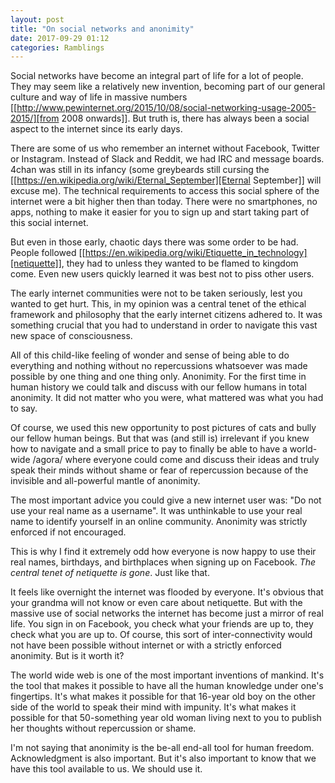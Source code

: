 ```yaml
---
layout: post
title: "On social networks and anonimity"
date: 2017-09-29 01:12
categories: Ramblings
---
```


Social networks have become an integral part of life for a lot of people. They
may seem like a relatively new invention, becoming part of our general culture
and way of life in massive numbers
[[http://www.pewinternet.org/2015/10/08/social-networking-usage-2005-2015/][from
2008 onwards]]. But truth is, there has always been a social aspect to the
internet since its early days.

There are some of us who remember an internet without Facebook, Twitter or
Instagram. Instead of Slack and Reddit, we had IRC and message boards. 4chan was
still in its infancy (some greybeards still cursing the
[[https://en.wikipedia.org/wiki/Eternal_September][Eternal September]] will
excuse me). The technical requirements to access this social sphere of the
internet were a bit higher then than today. There were no smartphones, no apps,
nothing to make it easier for you to sign up and start taking part of this
social internet.

But even in those early, chaotic days there was some order to be had. People
followed [[https://en.wikipedia.org/wiki/Etiquette_in_technology][netiquette]],
they had to unless they wanted to be flamed to kingdom come. Even new users
quickly learned it was best not to piss other users.

The early internet communities were not to be taken seriously, lest you wanted
to get hurt. This, in my opinion was a central tenet of the ethical framework
and philosophy that the early internet citizens adhered to. It was something
crucial that you had to understand in order to navigate this vast new space of
consciousness.

All of this child-like feeling of wonder and sense of being able to do
everything and nothing without no repercussions whatsoever was made possible by
one thing and one thing only. Anonimity. For the first time in human history we
could talk and discuss with our fellow humans in total anonimity. It did not
matter who you were, what mattered was what you had to say.

Of course, we used this new opportunity to post pictures of cats and bully our
fellow human beings. But that was (and still is) irrelevant if you knew how to
navigate and a small price to pay to finally be able to have a world-wide
/agora/ where everyone could come and discuss their ideas and truly speak their
minds without shame or fear of repercussion because of the invisible and
all-powerful mantle of anonimity.

The most important advice you could give a new internet user was: "Do not use
your real name as a username". It was unthinkable to use your real name to
identify yourself in an online community. Anonimity was strictly enforced if not
encouraged.

This is why I find it extremely odd how everyone is now happy to use their real
names, birthdays, and birthplaces when signing up on Facebook. *The central
tenet of netiquette is gone*. Just like that. 

It feels like overnight the internet was flooded by everyone. It's obvious that
your grandma will not know or even care about netiquette. But with the massive
use of social networks the internet has become just a mirror of real life. You
sign in on Facebook, you check what your friends are up to, they check what you
are up to. Of course, this sort of inter-connectivity would not have been
possible without internet or with a strictly enforced anonimity. But is it worth
it?

The world wide web is one of the most important inventions of mankind. It's the
tool that makes it possible to have all the human knowledge under one's
fingertips. It's what makes it possible for that 16-year old boy on the other
side of the world to speak their mind with impunity. It's what makes it possible
for that 50-something year old woman living next to you to publish her thoughts
without repercussion or shame.

I'm not saying that anonimity is the be-all end-all tool for human
freedom. Acknowledgment is also important. But it's also important to know that
we have this tool available to us. We should use it. 
